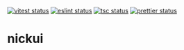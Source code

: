 [![vitest status](https://github.com/NickDunkman/nickui/actions/workflows/vitest.yml/badge.svg?kill_cache=1)](/vitest.config.ts)
[![eslint status](https://github.com/NickDunkman/nickui/actions/workflows/eslint.yml/badge.svg?kill_cache=1)](/eslint.config.js)
[![tsc status](https://github.com/NickDunkman/nickui/actions/workflows/tsc.yml/badge.svg?kill_cache=1)](/tsconfig.json)
[![prettier status](https://github.com/NickDunkman/nickui/actions/workflows/prettier.yml/badge.svg?kill_cache=1)](/prettier.config.js)

# nickui

